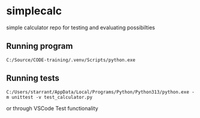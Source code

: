# simplecalc
simple calculator repo for testing and evaluating possibilties

## Running program
`C:/Source/CODE-training/.venv/Scripts/python.exe`

## Running tests
`C:/Users/starrant/AppData/Local/Programs/Python/Python313/python.exe -m unittest -v test_calculator.py`

or through VSCode Test functionality
